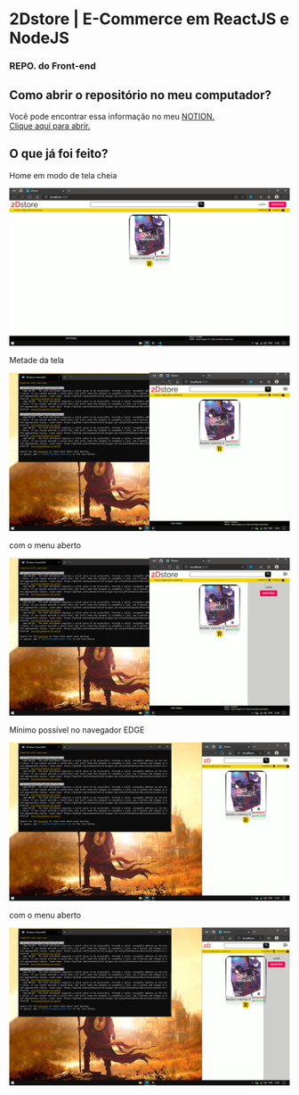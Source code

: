 # 2Dstore | E-Commerce em ReactJS e NodeJS
### REPO. do Front-end

## Como abrir o repositório no meu computador?
Você pode encontrar essa informação no meu <a href="https://www.notion.so/Configurando-o-ambiente-e-DANDO-START-0d0b6c2e84574c1fb7bc26958c032690">NOTION.</a><br>
<a href="https://www.notion.so/Configurando-o-ambiente-e-DANDO-START-0d0b6c2e84574c1fb7bc26958c032690">Clique aqui para abrir.</a>
## O que já foi feito?
<p>Home em modo de tela cheia</p>
<img src="githubIMG/fullscreen.png" alt="fullscreen">
<br>

<p>Metade da tela</p>
<img src="githubIMG/halfscreen.png" alt="halfscreen">
<br>

<p>com o menu aberto</p>
<img src="githubIMG/halfBurgerOpen.png" alt="halfBurgerOpen">
<br>

<p>Mínimo possível no navegador EDGE</p>
<img src="githubIMG/minscreen.png" alt="minscreen">
<br>

<p>com o menu aberto</p>
<img src="githubIMG/minBurgerOpen.png" alt="minBurgerOpen">
<br>
